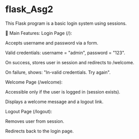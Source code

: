 # flask_Asg2
This Flask program is a basic login system using sessions.

🔹 Main Features:
Login Page (/):

Accepts username and password via a form.

Valid credentials: username = "admin", password = "123".

On success, stores user in session and redirects to /welcome.

On failure, shows: "In-valid credentials. Try again".

Welcome Page (/welcome):

Accessible only if the user is logged in (session exists).

Displays a welcome message and a logout link.

Logout Page (/logout):

Removes user from session.

Redirects back to the login page.
